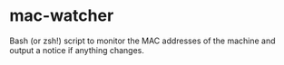 # mac-watcher
Bash (or zsh!) script to monitor the MAC addresses of the machine and output a notice if anything changes.
